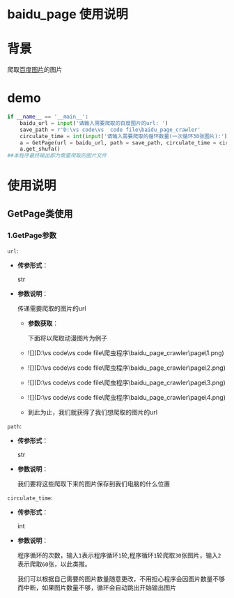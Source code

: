 # baidu_page 使用说明



# 背景

爬取[百度图片](https://image.baidu.com/)的图片



# demo

```python
if __name__ == '__main__':
    baidu_url = input('请输入需要爬取的百度图片的url: ')
    save_path = r'D:\vs code\vs  code file\baidu_page_crawler'
    circulate_time = int(input('请输入需要爬取的循环数量(一次循环30张图片):'))
    a = GetPage(url = baidu_url, path = save_path, circulate_time = circulate_time )
    a.get_shufa()
##本程序最终输出即为需要爬取的图片文件
```



# 使用说明

## GetPage类使用

### 1.GetPage参数

`url`:

- **传参形式**：

  str

- **参数说明**：

  传递需要爬取的图片的url

  - **参数获取**：

    下面将以爬取动漫图片为例子

  - ![](D:\vs code\vs  code file\爬虫程序\baidu_page_crawler\page\1.png)

  - ![](D:\vs code\vs  code file\爬虫程序\baidu_page_crawler\page\2.png)

  - ![](D:\vs code\vs  code file\爬虫程序\baidu_page_crawler\page\3.png)

  - ![](D:\vs code\vs  code file\爬虫程序\baidu_page_crawler\page\4.png)

  - 到此为止，我们就获得了我们想爬取的图片的url

`path`:

- **传参形式**：

  str

- **参数说明**：

  我们要将这些爬取下来的图片保存到我们电脑的什么位置



`circulate_time`:

- **传参形式**：

  int

- **参数说明**：

  程序循环的次数，输入`1`表示程序循环`1`轮,程序循环`1`轮爬取`30`张图片，输入`2`表示爬取`60`张，以此类推。

  我们可以根据自己需要的图片数量随意更改，不用担心程序会因图片数量不够而中断，如果图片数量不够，循环会自动跳出开始输出图片